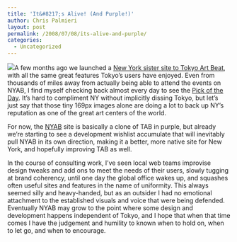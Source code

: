 ```yaml
---
title: 'It&#8217;s Alive! (And Purple!)'
author: Chris Palmieri
layout: post
permalink: /2008/07/08/its-alive-and-purple/
categories:
  - Uncategorized
---
```

[![][1]][2]A few months ago we launched a [New York sister site to Tokyo Art Beat][3], with all the same great features Tokyo&#8217;s users have enjoyed. Even from thousands of miles away from actually being able to attend the events on NYAB, I find myself checking back almost every day to see the [Pick of the Day][3]. It&#8217;s hard to compliment NY without implicitly dissing Tokyo, but let&#8217;s just say that those tiny 169px images alone are doing a lot to back up NY&#8217;s reputation as one of the great art centers of the world.

For now, the [NYAB][3] site is basically a clone of TAB in purple, but already we&#8217;re starting to see a development wishlist accumulate that will inevitably pull NYAB in its own direction, making it a better, more native site for New York, and hopefully improving TAB as well. 

In the course of consulting work, I&#8217;ve seen local web teams improvise design tweaks and add ons to meet the needs of their users, slowly tugging at brand coherency, until one day the global office wakes up, and squashes often useful sites and features in the name of uniformity. This always seemed silly and heavy-handed, but as an outsider I had no emotional attachment to the established visuals and voice that were being defended. Eventually NYAB may grow to the point where some design and development happens independent of Tokyo, and I hope that when that time comes I have the judgement and humility to known when to hold on, when to let go, and when to encourage.

 [1]: http://farm4.static.flickr.com/3136/2440122863_e854b8f5a3_m.jpg
 [2]: http://www.flickr.com/photos/cpalmieri/2440122863/ "photo sharing"
 [3]: http://nyartbeat.com
